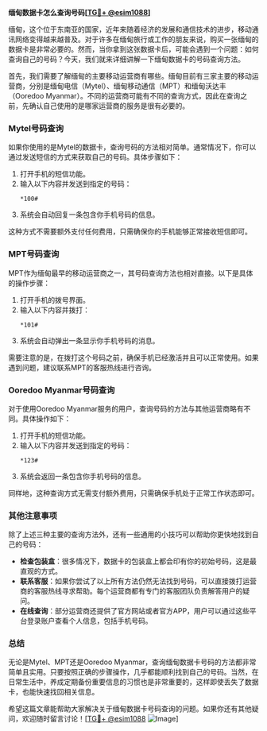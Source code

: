 **缅甸数据卡怎么查询号码[[TG💪+ @esim1088](https://t.me/s/esim1088)]**

缅甸，这个位于东南亚的国家，近年来随着经济的发展和通信技术的进步，移动通讯网络变得越来越普及。对于许多在缅甸旅行或工作的朋友来说，购买一张缅甸的数据卡是非常必要的。然而，当你拿到这张数据卡后，可能会遇到一个问题：如何查询自己的号码？今天，我们就来详细讲解一下缅甸数据卡的号码查询方法。

首先，我们需要了解缅甸的主要移动运营商有哪些。缅甸目前有三家主要的移动运营商，分别是缅甸电信（Mytel）、缅甸移动通信（MPT）和缅甸沃达丰（Ooredoo Myanmar）。不同的运营商可能有不同的查询方式，因此在查询之前，先确认自己使用的是哪家运营商的服务是很有必要的。

### Mytel号码查询

如果你使用的是Mytel的数据卡，查询号码的方法相对简单。通常情况下，你可以通过发送短信的方式来获取自己的号码。具体步骤如下：

1. 打开手机的短信功能。
2. 输入以下内容并发送到指定的号码：
   ```
   *100#
   ```
3. 系统会自动回复一条包含你手机号码的信息。

这种方式不需要额外支付任何费用，只需确保你的手机能够正常接收短信即可。

### MPT号码查询

MPT作为缅甸最早的移动运营商之一，其号码查询方法也相对直接。以下是具体的操作步骤：

1. 打开手机的拨号界面。
2. 输入以下内容并拨打：
   ```
   *101#
   ```
3. 系统会自动弹出一条显示你手机号码的消息。

需要注意的是，在拨打这个号码之前，确保手机已经激活并且可以正常使用。如果遇到问题，建议联系MPT的客服热线进行咨询。

### Ooredoo Myanmar号码查询

对于使用Ooredoo Myanmar服务的用户，查询号码的方法与其他运营商略有不同。具体操作如下：

1. 打开手机的短信功能。
2. 输入以下内容并发送到指定的号码：
   ```
   *123#
   ```
3. 系统会返回一条包含你手机号码的信息。

同样地，这种查询方式无需支付额外费用，只需确保手机处于正常工作状态即可。

### 其他注意事项

除了上述三种主要的查询方法外，还有一些通用的小技巧可以帮助你更快地找到自己的号码：

- **检查包装盒**：很多情况下，数据卡的包装盒上都会印有你的初始号码，这是最直观的方式。
- **联系客服**：如果你尝试了以上所有方法仍然无法找到号码，可以直接拨打运营商的客服热线寻求帮助。每个运营商都有专门的客服团队负责解答用户的疑问。
- **在线查询**：部分运营商还提供了官方网站或者官方APP，用户可以通过这些平台登录账户查看个人信息，包括手机号码。

### 总结

无论是Mytel、MPT还是Ooredoo Myanmar，查询缅甸数据卡号码的方法都非常简单且实用。只要按照正确的步骤操作，几乎都能顺利找到自己的号码。当然，在日常生活中，养成定期备份重要信息的习惯也是非常重要的，这样即使丢失了数据卡，也能快速找回相关信息。

希望这篇文章能帮助大家解决关于缅甸数据卡号码查询的问题。如果你还有其他疑问，欢迎随时留言讨论！[[TG💪+ @esim1088](https://t.me/s/esim1088) ![Image](https://i.postimg.cc/4NQfJmqS/Snipaste-2025-05-13-00-14-12.png)]